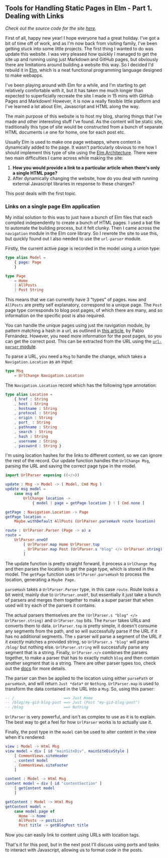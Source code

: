 ## Tools for Handling Static Pages in Elm - Part 1. Dealing with Links

*Check out the source code for the site [here](https://github.com/ChrisWellsWood/chriswellswood.github.io).*

First of all, happy new year! I hope everyone had a great holiday. I've got a bit of time off of work, and as I'm now back from visiting family, I've been getting stuck into some little projects. The first thing I wanted to do was update this website. I was very pleased how quickly I managed to get the site up and running using just Markdown and GitHub pages, but obviously there are limitations around building a website this way. So I decided I'd rebuild it in [Elm](http://elm-lang.org/), which is a neat functional programming language designed to make webapps.

I've been playing around with Elm for a while, and I'm starting to get relatively comfortable with it, but it has taken me much longer than expected to superficially recreate the site I made in 15 mins with GitHub Pages and Markdown! However, it is now a really flexible little platform and I've learned a lot about Elm, Javascript and HTML along the way.

The main purpose of this website is to host my blog, sharing things that I've made and other interesting stuff I've found. As the content will be static site, traditionally this type of site would be constructed from a bunch of separate HTML documents i.e one for home, one for each post etc.

Usually Elm is used to make one page webapps, where content is dynamically added to the page. It wasn't particularly obvious to me how I should implement this type of site using the [Elm Architecture](https://guide.elm-lang.org/architecture/). There were two main difficulties I came across while making the site:

1. **How you would provide a link to a particular article when there's only a single HTML page?**
2. After dynamically changing the website, how do you deal with running external Javascript libraries in response to these changes?

This post deals with the first topic.

### Links on a single page Elm application

My initial solution to this was to just have a bunch of Elm files that each compiled independently to create a bunch of HTML pages. I used a bat file to automate the building process, but it felt clunky. Then I came across the `navigation` module in the Elm core library. So I rewrote the site to use this, but quickly found out I also needed to use the `url-parser` module.

Firstly, the current active page is recorded in the model using a union type:

```Elm
type alias Model =
    { page: Page
    }

type Page
    = Home
    | AllPosts
    | Post String
```

This means that we can currently have 3 "types" of pages. `Home` and `AllPosts` are pretty self explanatory, correspond to a unique page. The `Post` page type corresponds to blog post pages, of which there are many, and so information on the specific post is also required.

You can handle the unique pages using just the navigation module, by pattern matching a hash in a url, as outlined in [this article](https://medium.com/@nithstong/spa-simple-with-elm-navigation-630bdfdbef94#.om47asuv1), by Pablo Fernández. However, you need more information for the post pages, so you can get the correct post. This can be extracted from the URL using the [`url-parser` module](http://package.elm-lang.org/packages/evancz/url-parser/2.0.1/).

To parse a URL, you need a `Msg` to handle the change, which takes a `Navigation.Location` as an input:

```Elm
type Msg
    = UrlChange Navigation.Location
```

The `Navigation.Location` record which has the following type annotation:

```Elm
type alias Location =
    { href : String
    , host : String
    , hostname : String
    , protocol : String
    , origin : String
    , port_ : String
    , pathname : String
    , search : String
    , hash : String
    , username : String
    , password : String }
```

I'm using location hashes for the links to different content, so we can ignore the rest of the record. Our update function handles the `UrlChange Msg`, parsing the URL and saving the correct page type in the model.

```Elm
import UrlParser exposing ((</>))

update : Msg -> Model -> ( Model, Cmd Msg )
update msg model =
    case msg of
        UrlChange location ->
            { model | page = getPage location } ! [ Cmd.none ]

getPage : Navigation.Location -> Page
getPage location =
    Maybe.withDefault AllPosts (UrlParser.parseHash route location)

route : UrlParser.Parser (Page -> a) a
route =
    UrlParser.oneOf
        [ UrlParser.map Home UrlParser.top
        , UrlParser.map Post (UrlParser.s "blog" </> UrlParser.string)
        ]
```

The update function is pretty straight forward, it process a `UrlChange Msg` and then parses the location to get the page type, which is stored in the model. The `getPage` function uses `UrlParser.parseHash` to process the location, generating a `Maybe Page`.

`parseHash` takes a `UrlParser.Parser` type, in this case `route`. Route looks a bit weird, mainly due to `UrlParser.oneOf`, but essentially it just take a bunch of parsers and merges them together to make a super parser that when used will try each of the parsers it contains.

The actual parsers themselves are the `(UrlParser.s "blog" </> UrlParser.string)` and `UrlParser.top` bits. The `Parser` takes URLs and converts them to data. `UrlParser.top` is pretty simple, it doesn't consume any segments from the path, and so will successfully parse if the URL if it has no additional segments. The `s` parser will parse a segment of the URL if it *exactly* matches a provided string, so `UrlParser.s "blog"` will parse `/blog/` but nothing else. `UrlParser.string` will successfully parse any segment that is a string. Finally, `UrlParser.</>` combines the parsers together, to make a parser that has to exactly match `blog` and then contain another segment that is a string. There are other parser types too, check out the [docs](http://package.elm-lang.org/packages/evancz/url-parser/2.0.1/UrlParser) for more details.

The parser can then be applied to the location using either `parsePath` or `parseHash`, and will return `Just *data*` or `Nothing`. `UrlParser.map` is used to transform the data contained in the URL into a `Msg`. So, using this parser:

```Elm
-- /                      ==> Just Home
-- /blog/my-gid-blog-post ==> Just (Post "my-gid-blog-post")
-- /blog                  ==> Nothing
```

`UrlParser` is very powerful, and isn't as complex to use as it is to explain. The best way to get a feel for how `UrlParser` works is to actually use it.

Finally, the post type in the `model` can be used to alter content in the view when it's rendered:

```Elm
view : Model -> Html Msg
view model = div [ id "mainSiteDiv", mainSiteDivStyle ]
    [ CommonViews.siteHeader
    , content model
    , CommonViews.siteFooter
    ]

content : Model -> Html Msg
content model = div [ id "contentSection" ]
    [ getContent model
    ]

getContent : Model -> Html Msg
getContent model =
    case model.page of
      Home -> home
      AllPosts -> postList
      Post title -> getBlogPost title
```

Now you can easily link to content using URLs with location tags.

That's it for this post, but in the next post I'll discuss using ports and tasks to interact with Javascript, allowing us to format code in the posts.